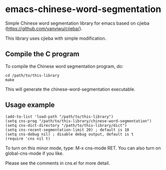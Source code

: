 # emacs-chinese-word-segmentation

Simple Chinese word segmentation library for emacs based on cjieba
(<https://github.com/yanyiwu/cjieba/>).

This library uses cjieba with simple modification.

## Compile the C program

To compile the Chinese word segmentation program, do:

```
cd /path/to/this-library
make
```

This will generate the chinese-word-segmentation executable.

## Usage example

```
(add-to-list 'load-path "/path/to/this-library")
(setq cns-prog "/path/to/this-library/chinese-word-segmentation")
(setq cns-dict-directory "/path/to/this-library/dict")
(setq cns-recent-segmentation-limit 20) ; default is 10
(setq cns-debug nil) ; disable debug output, default is t
(require 'cns nil t)
```

To turn on this minor mode, type: M-x cns-mode RET.  You can also turn
on global-cns-mode if you like.

Please see the comments in cns.el for more detail.
